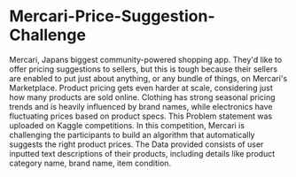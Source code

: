 # Mercari-Price-Suggestion-Challenge
Mercari, Japans biggest community-powered shopping app. They'd like to offer pricing suggestions to sellers, but this is tough because their sellers are enabled to put just about anything, or any bundle of things, on Mercari's Marketplace.
Product pricing gets even harder at scale, considering just how many products are sold online. Clothing has strong seasonal pricing trends and is heavily influenced by brand names, while electronics have fluctuating prices based on product specs.
This Problem statement was uploaded on Kaggle competitions. In this competition, Mercari is challenging the participants to build an algorithm that automatically suggests the right product prices.
The Data provided consists of user inputted text descriptions of their products, including details like product category name, brand name, item condition.
